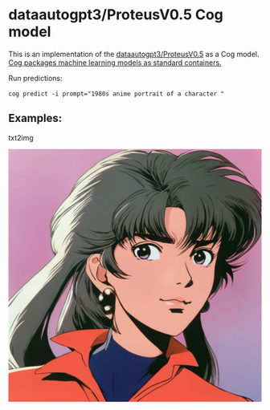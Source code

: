 # dataautogpt3/ProteusV0.5 Cog model

This is an implementation of the [dataautogpt3/ProteusV0.5](https://huggingface.co/dataautogpt3/ProteusV0.5) as a Cog model. [Cog packages machine learning models as standard containers.](https://github.com/replicate/cog)

Run predictions:

    cog predict -i prompt="1980s anime portrait of a character "

## Examples:

txt2img

![alt text](output.0.png)

